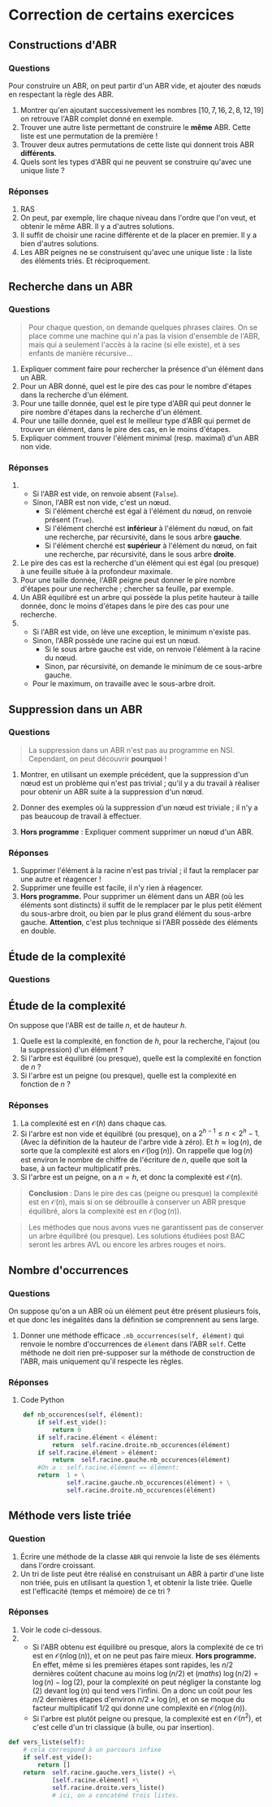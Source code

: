 # Correction de certains exercices

## Constructions d'ABR
### Questions

Pour construire un ABR, on peut partir d'un ABR vide, et ajouter des nœuds en respectant la règle des ABR.

1. Montrer qu'en ajoutant successivement les nombres $[10, 7, 16, 2, 8, 12, 19]$ on retrouve l'ABR complet donné en exemple.
2. Trouver une autre liste permettant de construire le **même** ABR. Cette liste est une permutation de la première !
3. Trouver deux autres permutations de cette liste qui donnent trois ABR **différents**.
4. Quels sont les types d'ABR qui ne peuvent se construire qu'avec une unique liste ? 

### Réponses
1. RAS
2. On peut, par exemple, lire chaque niveau dans l'ordre que l'on veut, et obtenir le même ABR. Il y a d'autres solutions.
3. Il suffit de choisir une racine différente et de la placer en premier. Il y a bien d'autres solutions.
4. Les ABR peignes ne se construisent qu'avec une unique liste : la liste des éléments triés. Et réciproquement.

## Recherche dans un ABR
### Questions
> Pour chaque question, on demande quelques phrases claires. On se place comme une machine qui n'a pas la vision d'ensemble de l'ABR, mais qui a seulement l'accès à la racine (si elle existe), et à ses enfants de manière récursive...
1. Expliquer comment faire pour rechercher la présence d'un élément dans un ABR.
2. Pour un ABR donné, quel est le pire des cas pour le nombre d'étapes dans la recherche d'un élément.
3. Pour une taille donnée, quel est le pire type d'ABR qui peut donner le pire nombre d'étapes dans la recherche d'un élément.
4. Pour une taille donnée, quel est le meilleur type d'ABR qui permet de trouver un élément, dans le pire des cas, en le moins d'étapes.
5. Expliquer comment trouver l'élément minimal (resp. maximal) d'un ABR non vide.

### Réponses
1.  * Si l'ABR est vide, on renvoie absent (`False`).
    * Sinon, l'ABR est non vide, c'est un nœud.
        * Si l'élément cherché est égal à l'élément du nœud, on renvoie présent (`True`).
        * Si l'élément cherché est **inférieur** à l'élément du nœud, on fait une recherche, par récursivité, dans le sous arbre **gauche**.
        * Si l'élément cherché est **supérieur** à l'élément du nœud, on fait une recherche, par récursivité, dans le sous arbre **droite**.
2. Le pire des cas est la recherche d'un élément qui est égal (ou presque) à une feuille située à la profondeur maximale.
3. Pour une taille donnée, l'ABR peigne peut donner le pire nombre d'étapes pour une recherche ; chercher sa feuille, par exemple.
4. Un ABR équilibré est un arbre qui possède la plus petite hauteur à taille donnée, donc le moins d'étapes dans le pire des cas pour une recherche.
5.  * Si l'ABR est vide, on lève une exception, le minimum n'existe pas.
    * Sinon, l'ABR possède une racine qui est un nœud.
        * Si le sous arbre gauche est vide, on renvoie l'élément à la racine du nœud.
        * Sinon, par récursivité, on demande le minimum de ce sous-arbre gauche.
    * Pour le maximum, on travaille avec le sous-arbre droit.

## Suppression dans un ABR
### Questions
> La suppression dans un ABR n'est pas au programme en NSI. Cependant, on peut découvrir **pourquoi** !

1. Montrer, en utilisant un exemple précédent, que la suppression d'un nœud est un problème qui n'est pas trivial ; qu'il y a du travail à réaliser pour obtenir un ABR suite à la suppression d'un nœud.

2. Donner des exemples où la suppression d'un nœud est triviale ; il n'y a pas beaucoup de travail à effectuer.

3. **Hors programme** : Expliquer comment supprimer un nœud d'un ABR.

### Réponses
1. Supprimer l'élément à la racine n'est pas trivial ; il faut la remplacer par une autre et réagencer !
2. Supprimer une feuille est facile, il n'y rien à réagencer.
3. **Hors programme.** Pour supprimer un élément dans un ABR (où les éléments sont distincts) il suffit de le remplacer par le plus petit élément du sous-arbre droit, ou bien par le plus grand élément du sous-arbre gauche. **Attention**, c'est plus technique si l'ABR possède des éléments en double.

## Étude de la complexité
### Questions
## Étude de la complexité
On suppose que l'ABR est de taille $n$, et de hauteur $h$.
1. Quelle est la complexité, en fonction de $h$, pour la recherche, l'ajout (ou la suppression) d'un élément ?
2. Si l'arbre est équilibré (ou presque), quelle est la complexité en fonction de $n$ ?
3. Si l'arbre est un peigne (ou presque), quelle est la complexité en fonction de $n$ ?

### Réponses
1. La complexité est en $\mathcal O(h)$ dans chaque cas.
2. Si l'arbre est non vide et équilibré (ou presque), on a $2^{h-1} \leqslant n < 2^h - 1$. (Avec la définition de la hauteur de l'arbre vide à zéro). Et $h \approx \log(n)$, de sorte que la complexité est alors en $\mathcal O(\log(n))$. On rappelle que $\log(n)$ est environ le nombre de chiffre de l'écriture de $n$, quelle que soit la base, à un facteur multiplicatif près.
3. Si l'arbre est un peigne, on a $n = h$, et donc la complexité est $\mathcal O(n)$.

> **Conclusion** : Dans le pire des cas (peigne ou presque) la complexité est en $\mathcal O(n)$, mais si on se débrouille à conserver un ABR presque équilibré, alors la complexité est en $\mathcal O(\log(n))$.

> Les méthodes que nous avons vues ne garantissent pas de conserver un arbre équilibré (ou presque). Les solutions étudiées post BAC seront les arbres AVL ou encore les arbres rouges et noirs.

## Nombre d'occurrences
### Questions
On suppose qu'on a un ABR où un élément peut être présent plusieurs fois, et que donc les inégalités dans la définition se comprennent au sens large.
1. Donner une méthode efficace `.nb_occurrences(self, élément)` qui renvoie le nombre d'occurrences de `élément` dans l'ABR `self`. Cette méthode ne doit rien pré-supposer sur la méthode de construction de l'ABR, mais uniquement qu'il respecte les règles.

### Réponses
1. Code Python
```python
    def nb_occurences(self, élément):
        if self.est_vide():
            return 0
        if self.racine.élément < élément:
            return  self.racine.droite.nb_occurences(élément)
        if self.racine.élément > élément:
            return  self.racine.gauche.nb_occurences(élément)
        #On a : self.racine.élément == élément:
        return  1 + \
                self.racine.gauche.nb_occurences(élément) + \
                self.racine.droite.nb_occurences(élément)
```


## Méthode vers liste triée
### Question
1. Écrire une méthode de la classe `ABR` qui renvoie la liste de ses éléments dans l'ordre croissant.
2. Un tri de liste peut être réalisé en construisant un ABR à partir d'une liste non triée, puis en utilisant la question 1, et obtenir la liste triée. Quelle est l'efficacité (temps et mémoire) de ce tri ?

### Réponses
1. Voir le code ci-dessous.
2.  * Si l'ABR obtenu est équilibré ou presque, alors la complexité de ce tri est en $\mathcal O(n\log(n))$, et on ne peut pas faire mieux. **Hors programme.** En effet, même si les premières étapes sont rapides, les $n/2$ dernières coûtent chacune au moins $\log(n/2)$ et (*maths*) $\log(n/2) = \log(n) - \log(2)$, pour la complexité on peut négliger la constante $\log(2)$ devant $\log(n)$ qui tend vers l'infini. On a donc un coût pour les $n/2$ dernières étapes d'environ $n/2 \times \log(n)$, et on se moque du facteur multiplicatif $1/2$ qui donne une complexité en $\mathcal O(n\log(n))$.
    * Si l'arbre est plutôt peigne ou presque, la complexité est en $\mathcal O(n^2)$, et c'est celle d'un tri classique (à bulle, ou par insertion).

```python
def vers_liste(self):
    # cela correspond à un parcours infixe
    if self.est_vide():
        return []
    return  self.racine.gauche.vers_liste() +\
            [self.racine.élément] +\
            self.racine.droite.vers_liste()
            # ici, on a concaténé trois listes.
```

